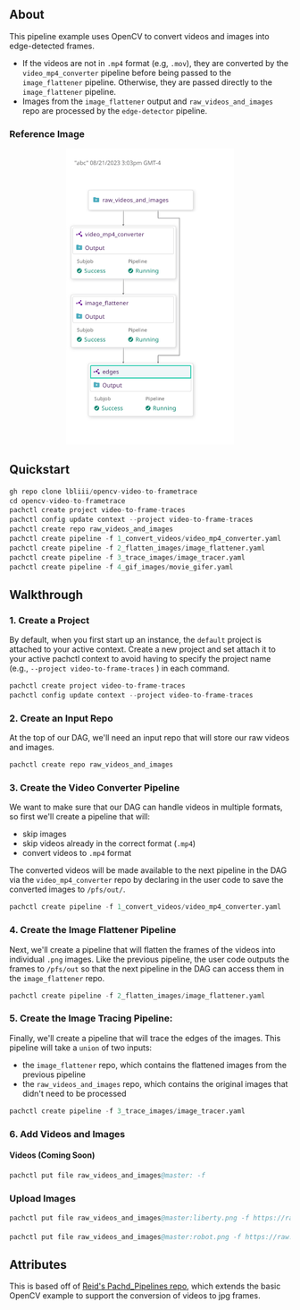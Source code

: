 ## About

This pipeline example uses OpenCV to convert videos and images into edge-detected frames. 

- If the videos are not in `.mp4` format (e.g, `.mov`), they are converted by the `video_mp4_converter` pipeline before being passed to the `image_flattener` pipeline. Otherwise, they are passed directly to the `image_flattener` pipeline.
- Images from the `image_flattener` output and `raw_videos_and_images` repo are processed by the `edge-detector` pipeline.

### Reference Image

<p align="center">
   <img src="/pipeline.svg" width="300">
</p>

## Quickstart 

```s
gh repo clone lbliii/opencv-video-to-frametrace
cd opencv-video-to-frametrace
pachctl create project video-to-frame-traces
pachctl config update context --project video-to-frame-traces
pachctl create repo raw_videos_and_images
pachctl create pipeline -f 1_convert_videos/video_mp4_converter.yaml 
pachctl create pipeline -f 2_flatten_images/image_flattener.yaml
pachctl create pipeline -f 3_trace_images/image_tracer.yaml
pachctl create pipeline -f 4_gif_images/movie_gifer.yaml
```

## Walkthrough

### 1. Create a Project 

By default, when you first start up an instance, the `default` project is attached to your active context. Create a new project and set attach it to your active pachctl context to avoid having to specify the project name (e.g., `--project video-to-frame-traces` ) in each command. 

```s
pachctl create project video-to-frame-traces
pachctl config update context --project video-to-frame-traces
```

### 2. Create an Input Repo 

At the top of our DAG, we'll need an input repo that will store our raw videos and images. 
   
```s
pachctl create repo raw_videos_and_images
```

### 3. Create the Video Converter Pipeline 

We want to make sure that our DAG can handle videos in multiple formats, so first we'll create a pipeline that will:

   - skip images 
   - skip videos already in the correct format (`.mp4`)
   - convert videos to `.mp4` format

The converted videos will be made available to the next pipeline in the DAG via the `video_mp4_converter` repo by declaring in the user code to save the converted images to `/pfs/out/`. 

```s
pachctl create pipeline -f 1_convert_videos/video_mp4_converter.yaml 
```


### 4. Create the Image Flattener Pipeline

Next, we'll create a pipeline that will flatten the frames of the videos into individual `.png` images. Like the previous pipeline, the user code outputs the frames to `/pfs/out` so that the next pipeline in the DAG can access them in the `image_flattener` repo. 

```s
pachctl create pipeline -f 2_flatten_images/image_flattener.yaml
```

### 5. Create the Image Tracing Pipeline: 

Finally, we'll create a pipeline that will trace the edges of the images. This pipeline will take a `union` of two inputs:
- the `image_flattener` repo, which contains the flattened images from the previous pipeline
- the `raw_videos_and_images` repo, which contains the original images that didn't need to be processed
    
```s
pachctl create pipeline -f 3_trace_images/image_tracer.yaml
```

### 6. Add Videos and Images 


#### Videos (Coming Soon)
```s
pachctl put file raw_videos_and_images@master: -f 

```

### Upload Images
```s
pachctl put file raw_videos_and_images@master:liberty.png -f https://raw.githubusercontent.com/pachyderm/docs-content/main/images/opencv/liberty.jpg

pachctl put file raw_videos_and_images@master:robot.png -f https://raw.githubusercontent.com/pachyderm/docs-content/main/images/opencv/robot.jpg
```


## Attributes

This is based off of [Reid's Pachd_Pipelines repo](https://github.com/dpsi4/pachd_pipelines), which extends the basic OpenCV example to support the conversion of videos to jpg frames.